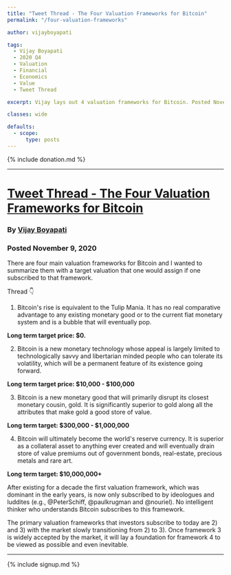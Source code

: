 ```yaml
---
title: "Tweet Thread - The Four Valuation Frameworks for Bitcoin"
permalink: "/four-valuation-frameworks"

author: vijayboyapati

tags:
  - Vijay Boyapati
  - 2020 Q4
  - Valuation
  - Financial
  - Economics
  - Value
  - Tweet Thread

excerpt: Vijay lays out 4 valuation frameworks for Bitcoin. Posted November 9, 2020.

classes: wide

defaults:
  - scope:
      type: posts
---
```


{% include donation.md %}

***

# [Tweet Thread - The Four Valuation Frameworks for Bitcoin](https://twitter.com/real_vijay/status/1325961588633841664)
### By [Vijay Boyapati](https://twitter.com/real_vijay)
### Posted November 9, 2020

There are four main valuation frameworks for Bitcoin and I wanted to summarize them with a target valuation that one would assign if one subscribed to that framework.

Thread 👇

1) Bitcoin's rise is equivalent to the Tulip Mania. It has no real comparative advantage to any existing monetary good or to the current fiat monetary system and is a bubble that will eventually pop.

**Long term target price: $0.**

2) Bitcoin is a new monetary technology whose appeal is largely limited to technologically savvy and libertarian minded people who can tolerate its volatility, which will be a permanent feature of its existence going forward.

**Long term target price: $10,000 - $100,000**

3) Bitcoin is a new monetary good that will primarily disrupt its closest monetary cousin, gold. It is significantly superior to gold along all the attributes that make gold a good store of value.

**Long term target: $300,000 - $1,000,000**

4) Bitcoin will ultimately become the world's reserve currency. It is superior as a collateral asset to anything ever created and will eventually drain store of value premiums out of government bonds, real-estate, precious metals and rare art.

**Long term target: $10,000,000+**

After existing for a decade the first valuation framework, which was dominant in the early years, is now only subscribed to by ideologues and luddites (e.g., @PeterSchiff, @paulkrugman and @nouriel). No intelligent thinker who understands Bitcoin subscribes to this framework.

The primary valuation frameworks that investors subscribe to today are 2) and 3) with the market slowly transitioning from 2) to 3).  Once framework 3 is widely accepted by the market, it will lay a foundation for framework 4 to be viewed as possible and even inevitable.

***

{% include signup.md %}